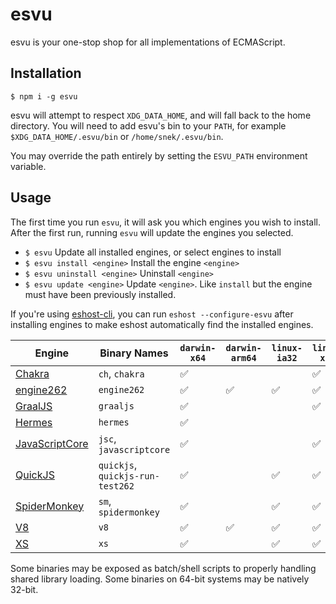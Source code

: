 # esvu

esvu is your one-stop shop for all implementations of ECMAScript.

## Installation

```
$ npm i -g esvu
```

esvu will attempt to respect `XDG_DATA_HOME`, and will fall back to the
home directory. You will need to add esvu's bin to your `PATH`, for
example `$XDG_DATA_HOME/.esvu/bin` or `/home/snek/.esvu/bin`.

You may override the path entirely by setting the `ESVU_PATH` environment
variable.

## Usage

The first time you run `esvu`, it will ask you which engines you wish to
install. After the first run, running `esvu` will update the engines you
selected.

- `$ esvu`
  Update all installed engines, or select engines to install
- `$ esvu install <engine>`
  Install the engine `<engine>`
- `$ esvu uninstall <engine>`
  Uninstall `<engine>`
- `$ esvu update <engine>`
  Update `<engine>`. Like `install` but the engine must have been previously
  installed.

If you're using [eshost-cli][], you can run `eshost --configure-esvu` after
installing engines to make eshost automatically find the installed engines.

| Engine             | Binary Names                     | `darwin-x64` | `darwin-arm64` | `linux-ia32` | `linux-x64` | `win32-ia32` | `win32-x64` |
| ------------------ | -------------------------------- | ------------ | -------------- | ------------ | ----------- | ------------ | ----------- |
| [Chakra][]         | `ch`, `chakra`                   | ✅           |                |              | ✅          | ✅           | ✅          |
| [engine262][]      | `engine262`                      | ✅           | ✅             | ✅           | ✅          | ✅           | ✅          |
| [GraalJS][]        | `graaljs`                        | ✅           |                |              | ✅          |              | ✅          |
| [Hermes][]         | `hermes`                         | ✅           |                |              |             |              | ✅          |
| [JavaScriptCore][] | `jsc`, `javascriptcore`          | ✅           |                |              | ✅          |              | ✅          |
| [QuickJS][]        | `quickjs`, `quickjs-run-test262` | ✅           |                | ✅           | ✅          | ✅           | ✅          |
| [SpiderMonkey][]   | `sm`, `spidermonkey`             | ✅           |                | ✅           | ✅          | ✅           | ✅          |
| [V8][]             | `v8`                             | ✅           | ✅             | ✅           | ✅          | ✅           | ✅          |
| [XS][]             | `xs`                             | ✅           |                | ✅           | ✅          | ✅           | ✅          |

Some binaries may be exposed as batch/shell scripts to properly handling shared library loading. Some binaries on
64-bit systems may be natively 32-bit.

[eshost-cli]: https://github.com/bterlson/eshost-cli
[Chakra]: https://github.com/microsoft/chakracore
[engine262]: https://engine262.js.org
[GraalJS]: https://github.com/graalvm/graaljs
[Hermes]: https://hermesengine.dev
[JavaScriptCore]: https://developer.apple.com/documentation/javascriptcore
[QuickJS]: https://bellard.org/quickjs/
[SpiderMonkey]: https://developer.mozilla.org/en-US/docs/Mozilla/Projects/SpiderMonkey
[V8]: https://v8.dev
[XS]: https://www.moddable.com/
